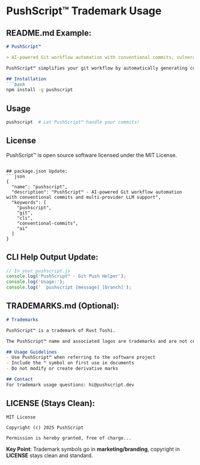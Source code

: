 # PushScript™ Trademark Usage

## README.md Example:
```markdown
# PushScript™

> AI-powered Git workflow automation with conventional commits, vulnerability scanning, and multi-provider LLM support

PushScript™ simplifies your git workflow by automatically generating conventional commit messages using AI...

## Installation
```bash
npm install -g pushscript
```

## Usage
```bash
pushscript  # Let PushScript™ handle your commits!
```

## License
PushScript™ is open source software licensed under the MIT License.
```

## package.json Update:
```json
{
  "name": "pushscript",
  "description": "PushScript™ - AI-powered Git workflow automation with conventional commits and multi-provider LLM support",
  "keywords": [
    "pushscript",
    "git",
    "cli",
    "conventional-commits",
    "ai"
  ]
}
```

## CLI Help Output Update:
```javascript
// In your pushscript.js
console.log('PushScript™ - Git Push Helper');
console.log('Usage:');
console.log('  pushscript [message] [branch]');
```

## TRADEMARKS.md (Optional):
```markdown
# Trademarks

PushScript™ is a trademark of Rust Toshi.

The PushScript™ name and associated logos are trademarks and are not covered by the MIT license. 

## Usage Guidelines
- Use PushScript™ when referring to the software project
- Include the ™ symbol on first use in documents
- Do not modify or create derivative marks

## Contact
For trademark usage questions: hi@pushscript.dev
```

## LICENSE (Stays Clean):
```
MIT License

Copyright (c) 2025 PushScript

Permission is hereby granted, free of charge...
```

**Key Point**: Trademark symbols go in **marketing/branding**, copyright in **LICENSE** stays clean and standard.